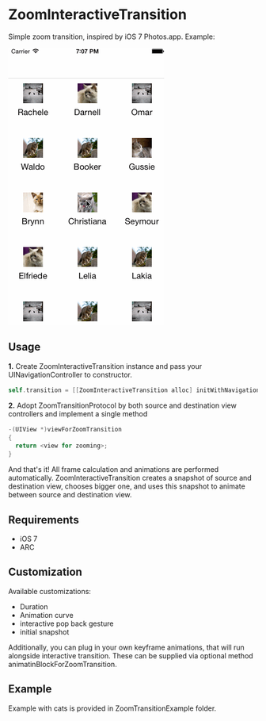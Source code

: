 ZoomInteractiveTransition
=======================

Simple zoom transition, inspired by iOS 7 Photos.app. Example:

![](ZoomInteractiveTransition.gif)

## Usage

**1.** Create ZoomInteractiveTransition instance and pass your UINavigationController to constructor.

```objective-c
self.transition = [[ZoomInteractiveTransition alloc] initWithNavigationController:self.navigationController];
```

**2.** Adopt ZoomTransitionProtocol by both source and destination view controllers and implement a single method

```objective-c
-(UIView *)viewForZoomTransition
{
  return <view for zooming>;
}
```

And that's it! All frame calculation and animations are performed automatically. ZoomInteractiveTransition creates a snapshot of source and destination view, chooses bigger one, and uses this snapshot to animate between source and destination view.

## Requirements

* iOS 7
* ARC

## Customization

Available customizations:

* Duration 
* Animation curve
* interactive pop back gesture
* initial snapshot

Additionally, you can plug in your own keyframe animations, that will run alongside interactive transition. These can be supplied via optional <ZoomTransitionProtocol> method animatinBlockForZoomTransition.

## Example

Example with cats is provided in ZoomTransitionExample folder.

